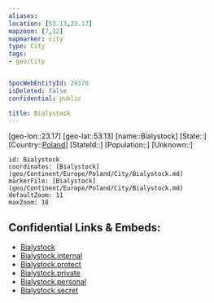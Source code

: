 ```yaml
---
aliases: 
location: [53.13,23.17]
mapzoom: [7,12] 
mapmarker: city 
type: City
tags:
- geo/City


SpocWebEntityId: 29170
isDeleted: false
confidential: public

title: Bialystock
---
```

[geo-lon::23.17]
[geo-lat::53.13]
[name::Bialystock]
[State::]
[Country::[Poland](geo/Continent/Europe/Poland.md)]
[StateId::]
[Population::]
[Unknown::]


```leaflet
id: Bialystock
coordinates: [Bialystock](geo/Continent/Europe/Poland/City/Bialystock.md)
markerFile: [Bialystock](geo/Continent/Europe/Poland/City/Bialystock.md)
defaultZoom: 11 
maxZoom: 18
```


## Confidential Links & Embeds: 
- [Bialystock](../../../../../../_public/geo/Continent/Europe/Poland/City/Bialystock.md) 
- [Bialystock.internal](../../../../../../_internal/geo/Continent/Europe/Poland/City/Bialystock.internal.md) 
- [Bialystock.protect](../../../../../../_protect/geo/Continent/Europe/Poland/City/Bialystock.protect.md) 
- [Bialystock.private](../../../../../../_private/geo/Continent/Europe/Poland/City/Bialystock.private.md) 
- [Bialystock.personal](../../../../../../_personal/geo/Continent/Europe/Poland/City/Bialystock.personal.md) 
- [Bialystock.secret](../../../../../../_secret/geo/Continent/Europe/Poland/City/Bialystock.secret.md) 

